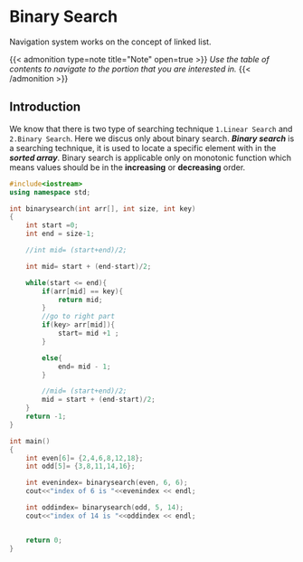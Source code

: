 # Binary Search


Navigation system works on the concept of linked list.
<!--more-->

{{< admonition type=note title="Note" open=true >}}
_Use the table of contents to navigate to the portion that you are interested in._
{{< /admonition >}}

## Introduction
We know that there is two type of searching technique `1.Linear Search` and `2.Binary Search`. Here we discus only about binary search.
***Binary search*** is a searching technique, it is used to locate a specific element with in the ***sorted array***. Binary search is applicable only on monotonic function which means values should be in the **increasing** or **decreasing** order.

```c++
#include<iostream> 
using namespace std;

int binarysearch(int arr[], int size, int key)
{
    int start =0;
    int end = size-1;

    //int mid= (start+end)/2;

    int mid= start + (end-start)/2;

    while(start <= end){
        if(arr[mid] == key){
            return mid;
        }
        //go to right part
        if(key> arr[mid]){
            start= mid +1 ;
        }

        else{
            end= mid - 1;
        }

        //mid= (start+end)/2;
        mid = start + (end-start)/2;
    }
    return -1;
}
```


```c++
int main()
{
    int even[6]= {2,4,6,8,12,18};
    int odd[5]= {3,8,11,14,16};

    int evenindex= binarysearch(even, 6, 6);
    cout<<"index of 6 is "<<evenindex << endl;

    int oddindex= binarysearch(odd, 5, 14);
    cout<<"index of 14 is "<<oddindex << endl;


    return 0;
}
```

